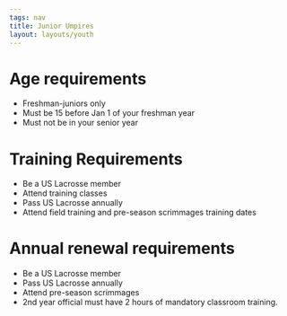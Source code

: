 ```yaml
---
tags: nav
title: Junior Umpires
layout: layouts/youth
---
```

# Age requirements
* Freshman-juniors only 
* Must be 15 before Jan 1 of your freshman year
* Must not be in your senior year 

# Training Requirements
* Be a US Lacrosse member
* Attend training classes
* Pass US Lacrosse annually
* Attend field training and pre-season scrimmages training dates

# Annual renewal requirements
* Be a US Lacrosse member
* Pass US Lacrosse annually
* Attend pre-season scrimmages
* 2nd year official must have 2 hours of mandatory classroom training.
